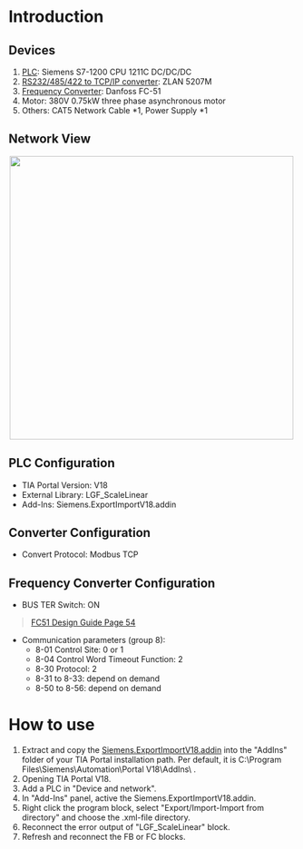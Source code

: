 # Introduction
## Devices
1. [PLC](#1): Siemens S7-1200 CPU 1211C DC/DC/DC
2. [RS232/485/422 to TCP/IP converter](#2): ZLAN 5207M
3. [Frequency Converter](#3): Danfoss FC-51
4. Motor: 380V 0.75kW three phase asynchronous motor
5. Others: CAT5 Network Cable *1, Power Supply *1

<h2> Network View </h2>
<div align=center>
    <img src="/../shots/DeviceMap.png" height="500px"/>
</div>

<h2 id="1"> PLC Configuration </h2>

- TIA Portal Version: V18
- External Library: LGF_ScaleLinear
- Add-Ins: Siemens.ExportImportV18.addin

<h2 id="2"> Converter Configuration </h2>

- Convert Protocol: Modbus TCP

<h2 id="3"> Frequency Converter Configuration </h2>

- BUS TER Switch: ON 
><a href="/../shots/FC51 Design Guide.pdf" target="_blank">FC51 Design Guide Page 54</a>

- Communication parameters (group 8):
    - 8-01 Control Site: 0 or 1
    - 8-04 Control Word Timeout Function: 2
    - 8-30 Protocol: 2
    - 8-31 to 8-33: depend on demand
    - 8-50 to 8-56: depend on demand

# How to use
1. Extract and copy the [Siemens.ExportImportV18.addin](https://support.industry.siemens.com/cs/document/109773999/) into the "AddIns" folder of your TIA Portal installation path. Per default, it is C:\Program Files\Siemens\Automation\Portal V18\AddIns\ .
2. Opening TIA Portal V18.
3. Add a PLC in "Device and network".
4. In "Add-Ins" panel, active the Siemens.ExportImportV18.addin.
5. Right click the program block, select "Export/Import-Import from directory" and choose the .xml-file directory.
6. Reconnect the error output of "LGF_ScaleLinear" block.
7. Refresh and reconnect the FB or FC blocks.